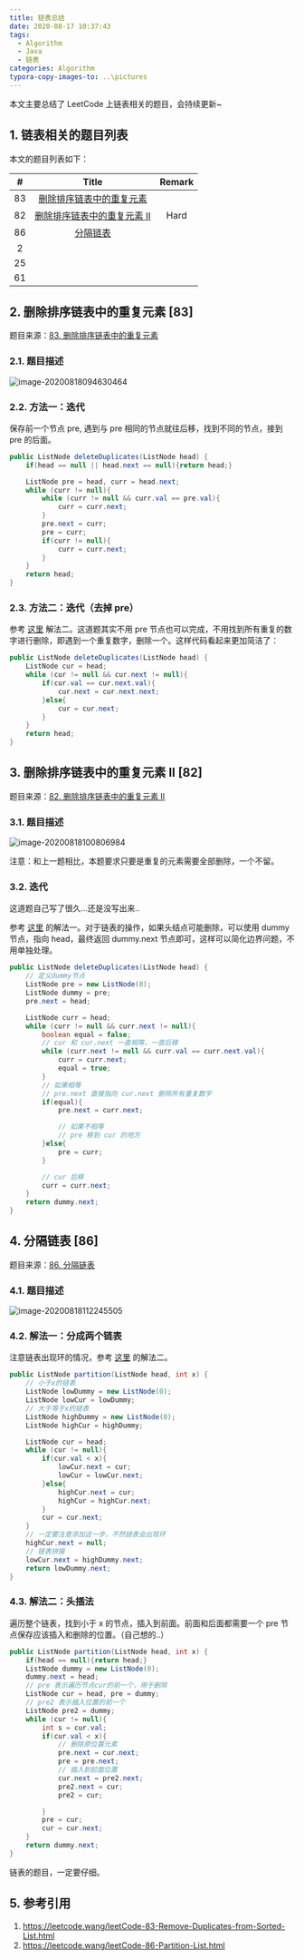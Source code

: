 ```yaml
---
title: 链表总结
date: 2020-08-17 10:37:43
tags:
  - Algorithm
  - Java
  - 链表
categories: Algorithm
typora-copy-images-to: ..\pictures
---
```


本文主要总结了 LeetCode 上链表相关的题目，会持续更新~

## 1. 链表相关的题目列表

本文的题目列表如下：

<!--more-->

|  #   |                            Title                             | Remark |
| :--: | :----------------------------------------------------------: | :----: |
|  83  | [删除排序链表中的重复元素](https://leetcode-cn.com/problems/remove-duplicates-from-sorted-list/) |        |
|  82  | [删除排序链表中的重复元素 II](https://leetcode-cn.com/problems/remove-duplicates-from-sorted-list-ii/) |  Hard  |
|  86  | [分隔链表](https://leetcode-cn.com/problems/partition-list/) |        |
|  2   |                                                              |        |
|  25  |                                                              |        |
|  61  |                                                              |        |

## 2. 删除排序链表中的重复元素 [83]

题目来源：[83. 删除排序链表中的重复元素](https://leetcode-cn.com/problems/remove-duplicates-from-sorted-list/)

### 2.1. 题目描述

![image-20200818094630464](/pictures/image-20200818094630464.png)

### 2.2. 方法一：迭代

保存前一个节点 pre, 遇到与 pre 相同的节点就往后移，找到不同的节点，接到 pre 的后面。

```java
public ListNode deleteDuplicates(ListNode head) {
    if(head == null || head.next == null){return head;}

    ListNode pre = head, curr = head.next;
    while (curr != null){
        while (curr != null && curr.val == pre.val){
            curr = curr.next;
        }
        pre.next = curr;
        pre = curr;
        if(curr != null){
            curr = curr.next;
        }
    }
    return head;
}
```

### 2.3. 方法二：迭代（去掉 pre）

参考 [这里](https://leetcode.wang/leetCode-83-Remove-Duplicates-from-Sorted-List.html) 解法二。这道题其实不用 pre 节点也可以完成，不用找到所有重复的数字进行删除，即遇到一个重复数字，删除一个。这样代码看起来更加简洁了：

```java
public ListNode deleteDuplicates(ListNode head) {
    ListNode cur = head;
    while (cur != null && cur.next != null){
        if(cur.val == cur.next.val){
            cur.next = cur.next.next;
        }else{
            cur = cur.next;
        }
    }
    return head;
}
```

## 3. 删除排序链表中的重复元素 II [82]

题目来源：[82. 删除排序链表中的重复元素 II](https://leetcode-cn.com/problems/remove-duplicates-from-sorted-list-ii/)

### 3.1. 题目描述

![image-20200818100806984](/pictures/image-20200818100806984.png)

注意：和上一题相比，本题要求只要是重复的元素需要全部删除，一个不留。

### 3.2. 迭代

这道题自己写了很久...还是没写出来..

参考 [这里](https://leetcode.wang/leetCode-82-Remove-Duplicates-from-Sorted-ListII.html) 的解法一。对于链表的操作，如果头结点可能删除，可以使用 dummy 节点，指向 head，最终返回 dummy.next 节点即可，这样可以简化边界问题，不用单独处理。

```java
public ListNode deleteDuplicates(ListNode head) {
    // 定义dummy节点
    ListNode pre = new ListNode(0);
    ListNode dummy = pre;
    pre.next = head;

    ListNode curr = head;
    while (curr != null && curr.next != null){
        boolean equal = false;
        // cur 和 cur.next 一直相等，一直后移
        while (curr.next != null && curr.val == curr.next.val){
            curr = curr.next;
            equal = true;
        }
        // 如果相等
        // pre.next 直接指向 cur.next 删除所有重复数字
        if(equal){
            pre.next = curr.next;

            // 如果不相等
            // pre 移到 cur 的地方
        }else{
            pre = curr;
        }

        // cur 后移
        curr = curr.next;
    }
    return dummy.next;
}
```

## 4. 分隔链表 [86]

题目来源：[86. 分隔链表](https://leetcode-cn.com/problems/partition-list/)

### 4.1. 题目描述

![image-20200818112245505](/pictures/image-20200818112245505.png)

### 4.2. 解法一：分成两个链表

注意链表出现环的情况，参考 [这里](https://leetcode.wang/leetCode-86-Partition-List.html) 的解法二。

```java
public ListNode partition(ListNode head, int x) {
    // 小于x的链表
    ListNode lowDummy = new ListNode(0);
    ListNode lowCur = lowDummy;
    // 大于等于x的链表
    ListNode highDummy = new ListNode(0);
    ListNode highCur = highDummy;

    ListNode cur = head;
    while (cur != null){
        if(cur.val < x){
            lowCur.next = cur;
            lowCur = lowCur.next;
        }else{
            highCur.next = cur;
            highCur = highCur.next;
        }
        cur = cur.next;
    }
    // 一定要注意添加这一步，不然链表会出现环
    highCur.next = null;
    // 链表拼接
    lowCur.next = highDummy.next;
    return lowDummy.next;
}
```

### 4.3. 解法二：头插法

遍历整个链表，找到小于 x 的节点，插入到前面。前面和后面都需要一个 pre 节点保存应该插入和删除的位置。（自己想的..）

```java
public ListNode partition(ListNode head, int x) {
    if(head == null){return head;}
    ListNode dummy = new ListNode(0);
    dummy.next = head;
    // pre 表示遍历节点cur的前一个，用于删除
    ListNode cur = head, pre = dummy;
    // pre2 表示插入位置的前一个
    ListNode pre2 = dummy;
    while (cur != null){
        int s = cur.val;
        if(cur.val < x){
            // 删除原位置元素
            pre.next = cur.next;
            pre = pre.next;
            // 插入到前面位置
            cur.next = pre2.next;
            pre2.next = cur;
            pre2 = cur;

        }
        pre = cur;
        cur = cur.next;
    }
    return dummy.next;
}
```

链表的题目，一定要仔细。

## 5. 参考引用

1. https://leetcode.wang/leetCode-83-Remove-Duplicates-from-Sorted-List.html
2. https://leetcode.wang/leetCode-86-Partition-List.html